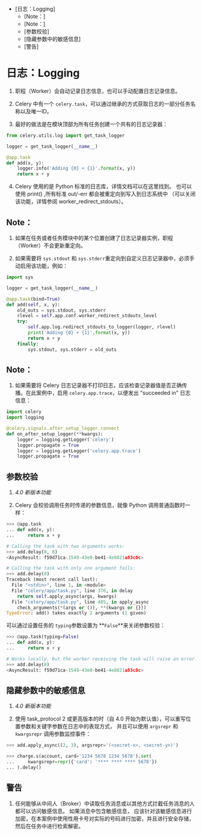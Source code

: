 
<!-- vim-markdown-toc GFM -->

* [日志：Logging]
	* [Note：]
	* [Note：]
	* [参数校验]
	* [隐藏参数中的敏感信息]
	* [警告]

<!-- vim-markdown-toc -->
# 日志：Logging
1. 职程（Worker）会自动记录日志信息，也可以手动配置日志记录信息。

2. Celery 中有一个 `celery.task`，可以通过继承的方式获取日志的一部分任务名称以及唯一ID。

3. 最好的做法是在模块顶部为所有任务创建一个共有的日志记录器：

```python
from celery.utils.log import get_task_logger

logger = get_task_logger(__name__)

@app.task
def add(x, y):
    logger.info('Adding {0} + {1}'.format(x, y))
    return x + y
```

4. Celery 使用的是 Python 标准的日志库，详情文档可以在这里找到。 也可以使用 print\(\) ,所有标准 out/-err 都会被重定向到写入到日志系统中
（可以关闭该功能，详情参阅 worker\_redirect\_stdouts）。

## Note：
1. 如果在任务或者任务模块中的某个位置创建了日志记录器实例，职程（Worker）不会更新重定向。

2. 如果需要将 `sys.stdout` 和 `sys.stderr`重定向到自定义日志记录器中，必须手动启用该功能，例如：

```python
import sys

logger = get_task_logger(__name__)

@app.task(bind=True)
def add(self, x, y):
    old_outs = sys.stdout, sys.stderr
    rlevel = self.app.conf.worker_redirect_stdouts_level
    try:
        self.app.log.redirect_stdouts_to_logger(logger, rlevel)
        print('Adding {0} + {1}'.format(x, y))
        return x + y
    finally:
        sys.stdout, sys.stderr = old_outs
```

## Note：
1. 如果需要将 Celery 日志记录器不打印日志，应该检查记录器值是否正确传播。在此案例中，启用 `celery.app.trace`，以便发出 "succeeded in" 日志信息：

```python
import celery
import logging

@celery.signals.after_setup_logger.connect
def on_after_setup_logger(**kwargs):
    logger = logging.getLogger('celery')
    logger.propagate = True
    logger = logging.getLogger('celery.app.trace')
    logger.propagate = True
```

## 参数校验
1. _4.0 新版本功能_

2. Celery 会校验调用任务时传递的参数信息，就像 Python 调用普通函数时一样：

```python
>>> @app.task
... def add(x, y):
...     return x + y

# Calling the task with two arguments works:
>>> add.delay(8, 8)
<AsyncResult: f59d71ca-1549-43e0-be41-4e8821a83c0c>

# Calling the task with only one argument fails:
>>> add.delay(8)
Traceback (most recent call last):
  File "<stdin>", line 1, in <module>
  File "celery/app/task.py", line 376, in delay
    return self.apply_async(args, kwargs)
  File "celery/app/task.py", line 485, in apply_async
    check_arguments(*(args or ()), **(kwargs or {}))
TypeError: add() takes exactly 2 arguments (1 given)
```

可以通过设置任务的 `typing`参数设置为 **`False`**来关闭参数校验：

```python
>>> @app.task(typing=False)
... def add(x, y):
...     return x + y

# Works locally, but the worker receiving the task will raise an error.
>>> add.delay(8)
<AsyncResult: f59d71ca-1549-43e0-be41-4e8821a83c0c>
```

## 隐藏参数中的敏感信息
1. _4.0 新版本功能_

2. 使用 task\_protocol 2 或更高版本的时（自 4.0 开始为默认值），可以重写位置参数和关键字参数在日志中的表现方式，
并且可以使用 `argsrepr` 和 `kwargsrepr` 调用参数监控事件：

```python
>>> add.apply_async((2, 3), argsrepr='(<secret-x>, <secret-y>)')

>>> charge.s(account, card='1234 5678 1234 5678').set(
...     kwargsrepr=repr({'card': '**** **** **** 5678'})
... ).delay()
```

## 警告
1. 任何能够从中间人（Broker）中读取任务消息或以其他方式拦截任务消息的人都可以访问敏感信息。 如果消息中包含敏感信息，
应该针对该敏感信息进行加密，在本案例中使用性用卡号对实际的号码进行加密，并且进行安全存储，然后在任务中进行检索解密。
